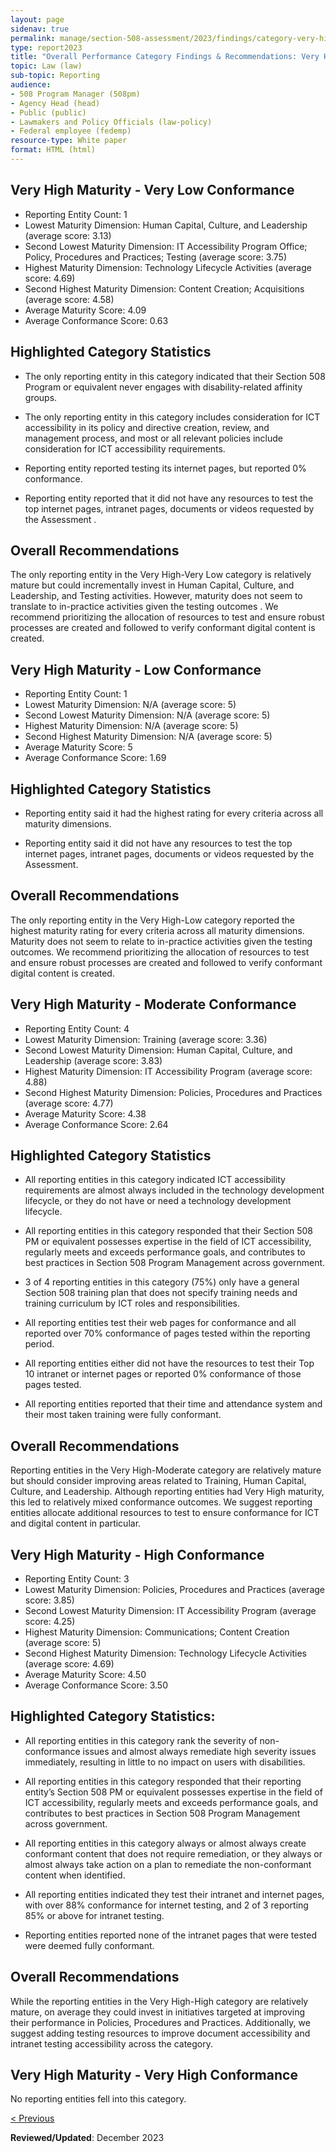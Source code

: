 ```yaml
---
layout: page
sidenav: true
permalink: manage/section-508-assessment/2023/findings/category-very-high/
type: report2023
title: "Overall Performance Category Findings & Recommendations: Very High Maturity Categories"
topic: Law (law)
sub-topic: Reporting
audience:
- 508 Program Manager (508pm)
- Agency Head (head)
- Public (public)
- Lawmakers and Policy Officials (law-policy)
- Federal employee (fedemp)
resource-type: White paper
format: HTML (html)
---
```

## Very High Maturity - Very Low Conformance
<div class="border-base padding-1 callout-box-bottom-left" style="width: auto;">
  <p><ul class="list-item-spacer">
    <li>Reporting Entity Count: 1</li>
    <li>Lowest Maturity Dimension: Human Capital, Culture, and Leadership (average score: 3.13)</li>
    <li>Second Lowest Maturity Dimension: IT Accessibility Program Office; Policy, Procedures and Practices; Testing (average score: 3.75)</li>
    <li>Highest Maturity Dimension: Technology Lifecycle Activities (average score: 4.69)</li>
    <li>Second Highest Maturity Dimension: Content Creation; Acquisitions (average score: 4.58)</li>
    <li>Average Maturity Score: 4.09</li>
    <li>Average Conformance Score: 0.63</li>
  </ul></p>
</div>

## Highlighted Category Statistics
* The only reporting entity in this category indicated that their Section 508 Program or equivalent never engages with disability-related affinity groups.

* The only reporting entity in this category includes consideration for ICT accessibility in its policy and directive creation, review, and management process, and most or all relevant policies include consideration for ICT accessibility requirements.

* Reporting entity reported testing its internet pages, but reported 0% conformance.

* Reporting entity reported that it did not have any resources to test the top internet pages,
intranet pages, documents or videos requested by the Assessment .

## Overall Recommendations
The only reporting entity in the Very High-Very Low category is relatively mature but could incrementally invest in Human Capital, Culture, and Leadership, and Testing activities. However, maturity does not seem to translate to in-practice activities given the testing outcomes . We recommend prioritizing the allocation of resources to test and ensure robust processes are created and followed to verify conformant digital content is created.

<!-- VH-L -->
## Very High Maturity - Low Conformance
<div class="border-base padding-1 callout-box-bottom-left" style="width: auto;">
  <p><ul class="list-item-spacer">  
    <li>Reporting Entity Count: 1</li>
    <li>Lowest Maturity Dimension: N/A (average score: 5)</li>
    <li>Second Lowest Maturity Dimension: N/A (average score: 5)</li>
    <li>Highest Maturity Dimension: N/A (average score: 5)</li>
    <li>Second Highest Maturity Dimension: N/A (average score: 5)</li>
    <li>Average Maturity Score: 5</li>
    <li>Average Conformance Score: 1.69</li>
  </ul></p>
</div>       

## Highlighted Category Statistics
* Reporting entity said it had the highest rating for every criteria across all maturity dimensions.

* Reporting entity said it did not have any resources to test the top internet pages, intranet
pages, documents or videos requested by the Assessment.

## Overall Recommendations
The only reporting entity in the Very High-Low category reported the highest maturity rating
for every criteria across all maturity dimensions. Maturity does not seem to relate to in-practice activities given the testing outcomes. We recommend prioritizing the allocation of resources to test and ensure robust processes are created and followed to verify conformant digital content is created.

<!-- VH-M -->
## Very High Maturity - Moderate Conformance
<div class="border-base padding-1 callout-box-bottom-left" style="width: auto;">
  <p><ul class="list-item-spacer">
    <li>Reporting Entity Count: 4</li>
    <li>Lowest Maturity Dimension: Training (average score: 3.36)</li>
    <li>Second Lowest Maturity Dimension: Human Capital, Culture, and Leadership (average score: 3.83)</li>
    <li>Highest Maturity Dimension: IT Accessibility Program (average score: 4.88)</li>
    <li>Second Highest Maturity Dimension: Policies, Procedures and Practices (average score: 4.77)</li>
    <li>Average Maturity Score: 4.38</li>
    <li>Average Conformance Score: 2.64</li>
  </ul></p>
</div>

## Highlighted Category Statistics
* All reporting entities in this category indicated ICT accessibility requirements are almost always included in the technology development lifecycle, or they do not have or need a technology development lifecycle.

* All reporting entities in this category responded that their Section 508 PM or equivalent possesses expertise in the field of ICT accessibility, regularly meets and exceeds performance goals, and contributes to best practices in Section 508 Program Management across government.

* 3 of 4 reporting entities in this category (75%) only have a general Section 508 training plan that does not specify training needs and training curriculum by ICT roles and responsibilities.

* All reporting entities test their web pages for conformance and all reported over 70% conformance of pages tested within the reporting period.

* All reporting entities either did not have the resources to test their Top 10 intranet or internet pages or reported 0% conformance of those pages tested.

* All reporting entities reported that their time and attendance system and their most taken training were fully conformant.

## Overall Recommendations
Reporting entities in the Very High-Moderate category are relatively mature but should consider improving areas related to Training, Human Capital, Culture, and Leadership. Although reporting entities had Very High maturity, this led to relatively mixed conformance outcomes. We suggest reporting entities allocate additional resources to test to ensure conformance for ICT and digital content in particular.

<!-- VH-H -->
## Very High Maturity - High Conformance
<div class="border-base padding-1 callout-box-bottom-left" style="width: auto;">
  <p><ul class="list-item-spacer">
    <li>Reporting Entity Count: 3</li>
    <li>Lowest Maturity Dimension: Policies, Procedures and Practices (average score: 3.85)</li>
    <li>Second Lowest Maturity Dimension: IT Accessibility Program (average score: 4.25)</li>
    <li>Highest Maturity Dimension: Communications; Content Creation (average score: 5)</li>
    <li>Second Highest Maturity Dimension: Technology Lifecycle Activities (average score: 4.69)</li>
    <li>Average Maturity Score: 4.50</li>
    <li>Average Conformance Score: 3.50</li>
  </ul></p>
</div>

## Highlighted Category Statistics:
* All reporting entities in this category rank the severity of non-conformance issues and almost always remediate high severity issues immediately, resulting in little to no impact on users with disabilities.

* All reporting entities in this category responded that their reporting entity’s Section 508 PM or equivalent possesses expertise in the field of ICT accessibility, regularly meets and exceeds performance goals, and contributes to best practices in Section 508 Program Management across government.

* All reporting entities in this category always or almost always create conformant content that does not require remediation, or they always or almost always take action on a plan to remediate the non-conformant content when identified.

* All reporting entities indicated they test their intranet and internet pages, with over 88% conformance for internet testing, and 2 of 3 reporting 85% or above for intranet testing.

* Reporting entities reported none of the intranet pages that were tested were deemed fully conformant.

## Overall Recommendations
While the reporting entities in the Very High-High category are relatively mature, on average they could invest in initiatives targeted at improving their performance in Policies, Procedures and Practices. Additionally, we suggest adding testing resources to improve document accessibility and intranet testing accessibility across the category.

<!-- VH-VH -->
## Very High Maturity - Very High Conformance
<div class="border-base padding-1 callout-box-bottom-left margin-bottom-2" style="width: auto;">
  <p>No reporting entities fell into this category.</p>
</div>

<div id="prev-next-section" style="justify-content: space-around;">
    <a class="prev-page" title="Go to previous page" href="{{site.baseurl}}/manage/section-508-assessment/2023/findings/category-high/">
        < Previous</a>
</div>

**Reviewed/Updated**: December 2023